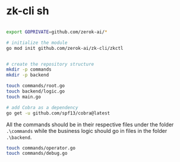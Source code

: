 
# zk-cli sh

```sh

export GOPRIVATE=github.com/zerok-ai/*

# initialize the module
go mod init github.com/zerok-ai/zk-cli/zkctl


# create the repository structure 
mkdir -p commands
mkdir -p backend

touch commands/root.go
touch backend/logic.go
touch main.go

# add Cobra as a dependency
go get -u github.com/spf13/cobra@latest

```

All the commands should be in their respective files under the folder `.\commands` while the business logic should go in files in the folder `.\backend`.

```sh
touch commands/operator.go
touch commands/debug.go
```
